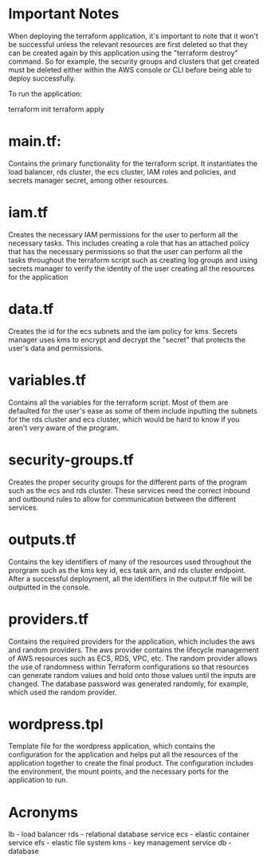 # Important Notes
When deploying the terraform application, it's important to note that it won't be successful unless the relevant resources are first deleted so that they can be created again by this application using the "terraform destroy" command. So for example, the security groups and clusters that get created must be deleted either within the AWS console or CLI before being able to deploy successfully.

To run the application:

terraform init
terraform apply

# main.tf:
Contains the primary functionality for the terraform script. It instantiates the load balancer, rds cluster, the ecs cluster, IAM roles and policies, and secrets manager secret, among other resources.

# iam.tf
Creates the necessary IAM permissions for the user to perform all the necessary tasks. This includes creating a role that has an attached policy that has the necessary permissions so that the user can perform all the tasks throughout the terraform script such as creating log groups and using secrets manager to verify the identity of the user creating all the resources for the application

# data.tf
Creates the id for the ecs subnets and the iam policy for kms. Secrets manager uses kms to encrypt and decrypt the "secret" that protects the user's data and permissions.

# variables.tf
Contains all the variables for the terraform script. Most of them are defaulted for the user's ease as some of them include inputting the subnets for the rds cluster and ecs cluster, which would be hard to know if you aren't very aware of the program.

# security-groups.tf
Creates the proper security groups for the different parts of the program such as the ecs and rds cluster. These services need the correct inbound and outbound rules to allow for communication between the different services.

# outputs.tf
Contains the key identifiers of many of the resources used throughout the prorgram such as the kms key id, ecs task arn, and rds cluster endpoint. After a successful deployment, all the identifiers in the output.tf file will be outputted in the console.

# providers.tf
Contains the required providers for the application, which includes the aws and random providers. The aws provider contains the lifecycle management of AWS resources such as ECS, RDS, VPC, etc. The random provider allows the use of randomness within Terraform configurations so that resources can generate random values and hold onto those values until the inputs are changed. The database password was generated randomly, for example, which used the random provider.

# wordpress.tpl
Template file for the wordpress application, which contains the configuration for the application and helps put all the resources of the application together to create the final product. The configuration includes the environment, the mount points, and the necessary ports for the application to run.

# Acronyms
lb - load balancer
rds - relational database service
ecs - elastic container service
efs - elastic file system
kms - key management service
db - database